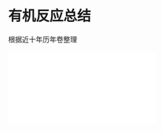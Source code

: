 # 有机反应总结

根据近十年历年卷整理

<object data="有机化学辅导讲义 下册.pdf" type="application/pdf" width="150%" height="800">
    <embed src="有机化学辅导讲义 下册.pdf" type="application/pdf" />
</object>